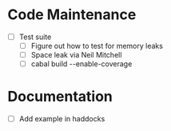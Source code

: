 # Code Maintenance
- [ ] Test suite
  - [ ] Figure out how to test for memory leaks
  - [ ] Space leak via Neil Mitchell
  - [ ] cabal build --enable-coverage
# Documentation
- [ ] Add example in haddocks
